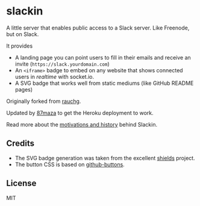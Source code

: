 # slackin

A little server that enables public access to a Slack server. Like Freenode, but on Slack.

It provides

- A landing page you can point users to fill in their
  emails and receive an invite (`https://slack.yourdomain.com`)
- An `<iframe>` badge to embed on any website
  that shows connected users in *realtime* with socket.io.
- A SVG badge that works well from static mediums
  (like GitHub README pages)

Originally forked from [rauchg](https://github.com/rauchg/slackin).

Updated by [87maza](https://github.com/87maza/slacker) to get the Heroku deployment to work. 

Read more about the [motivations and history](http://rauchg.com/slackin) behind Slackin.


## Credits

- The SVG badge generation was taken from the
excellent [shields](https://github.com/badges/shields) project.
- The button CSS is based on
[github-buttons](https://github.com/mdo/github-buttons).

## License

MIT

